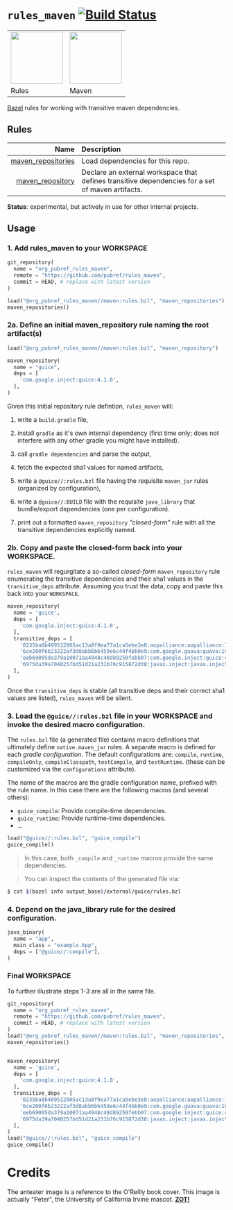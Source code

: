 # `rules_maven` [![Build Status](https://travis-ci.org/pubref/rules_maven.svg?branch=master)](https://travis-ci.org/pubref/rules_maven)

<table><tr>
<td><img src="https://avatars1.githubusercontent.com/u/11684617?v=3&s=200" height="120"/></td>
<td><img src="http://studentaffairs.uci.edu/resources/right-facing-blk-outline.png" height="120"/></td>
</tr><tr>
<td>Rules</td>
<td>Maven</td>
</tr></table>

[Bazel](https://bazel.build) rules for working with transitive maven dependencies.

## Rules

|               Name   |  Description |
| -------------------: | :----------- |
| [maven_repositories](#maven_repositories) |  Load dependencies for this repo. |
| [maven_repository](#maven_repository) | Declare an external workspace that defines transitive dependencies for a set of maven artifacts. |

**Status**: experimental, but actively in use for other internal projects.

## Usage

### 1. Add rules_maven to your WORKSPACE

```python
git_repository(
  name = "org_pubref_rules_maven",
  remote = "https://github.com/pubref/rules_maven",
  commit = HEAD, # replace with latest version
)

load("@org_pubref_rules_maven//maven:rules.bzl", "maven_repositories")
maven_repositories()
```

### 2a. Define an initial maven_repository rule naming the root artifact(s)

```python
load("@org_pubref_rules_maven//maven:rules.bzl", "maven_repository")

maven_repository(
  name = "guice",
  deps = [
    'com.google.inject:guice:4.1.0',
  ],
)
```

Given this initial repository rule defintion, `rules_maven` will:

1. write a `build.gradle` file,

1. install `gradle` as it's own internal dependency (first time only;
   does not interfere with any other gradle you might have installed).

1. call `gradle dependencies` and parse the output,

1. fetch the expected sha1 values for named artifacts,

1. write a `@guice//:rules.bzl` file having the requisite `maven_jar`
   rules (organized by configuration),

1. write a `@guice//:BUILD` file with the requisite `java_library`
   that bundle/export dependencies (one per configuration).

1. print out a formatted `maven_repository` *"closed-form"* rule with
   all the transitive dependencies explicitly named.

### 2b. Copy and paste the closed-form back into your WORKSPACE.

`rules_maven` will regurgitate a so-called *closed-form*
`maven_repository` rule enumerating the transitive dependencies and
their sha1 values in the `transitive_deps` attribute.  Assuming you
trust the data, copy and paste this back into your `WORKSPACE`.

```python
maven_repository(
  name = 'guice',
  deps = [
    'com.google.inject:guice:4.1.0',
  ],
  transitive_deps = [
    '0235ba8b489512805ac13a8f9ea77a1ca5ebe3e8:aopalliance:aopalliance:1.0',
    '6ce200f6b23222af3d8abb6b6459e6c44f4bb0e9:com.google.guava:guava:19.0',
    'eeb69005da379a10071aa4948c48d89250febb07:com.google.inject:guice:4.1.0',
    '6975da39a7040257bd51d21a231b76c915872d38:javax.inject:javax.inject:1',
  ],
)
```

Once the `transitive_deps` is stable (all transitive deps and their correct
sha1 values are listed), `rules_maven` will be silent.

### 3. Load the `@guice//:rules.bzl` file in your WORKSPACE and invoke the desired macro configuration.

The `rules.bzl` file (a generated file) contains macro definitions
that ultimately define `native.maven_jar` rules.  A separate macro is
defined for each *gradle configuration*.  The default configurations
are: `compile`, `runtime`, `compileOnly`, `compileClasspath`,
`testCompile`, and `testRuntime`.  (these can be customized via the
`configurations` attribute).

The name of the macros are the gradle configuration name, prefixed
with the rule name.  In this case there are the following macros (and
several others):

* `guice_compile`: Provide compile-time dependencies.
* `guice_runtime`: Provide runtime-time dependencies.
* ...


```python
load("@guice//:rules.bzl", "guice_compile")
guice_compile()
```

> In this case, both `_compile` and `_runtime` macros provide the same dependencies.

> You can inspect the contents of the generated file via:

```sh
$ cat $(bazel info output_base)/external/guice/rules.bzl
```

### 4. Depend on the java_library rule for the desired configuration.

```python
java_binary(
  name = "app",
  main_class = "example.App",
  deps = ["@guice//:compile"],
)
```

### Final WORKSPACE

To further illustrate steps 1-3 are all in the same file.

```python
git_repository(
  name = "org_pubref_rules_maven",
  remote = "https://github.com/pubref/rules_maven",
  commit = HEAD, # replace with latest version
)
load("@org_pubref_rules_maven//maven:rules.bzl", "maven_repositories", "maven_repository")
maven_repositories()


maven_repository(
  name = 'guice',
  deps = [
    'com.google.inject:guice:4.1.0',
  ],
  transitive_deps = [
    '0235ba8b489512805ac13a8f9ea77a1ca5ebe3e8:aopalliance:aopalliance:1.0',
    '6ce200f6b23222af3d8abb6b6459e6c44f4bb0e9:com.google.guava:guava:19.0',
    'eeb69005da379a10071aa4948c48d89250febb07:com.google.inject:guice:4.1.0',
    '6975da39a7040257bd51d21a231b76c915872d38:javax.inject:javax.inject:1',
  ],
)
load("@guice//:rules.bzl", "guice_compile")
guice_compile()
```

# Credits

The anteater image is a reference to the O'Reilly book cover.  This image is
actually "Peter", the University of California Irvine
mascot. [**ZOT!**](http://studentaffairs.uci.edu/resources/right-facing-blk-outline.png)
